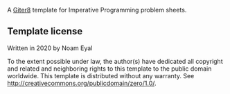 A [Giter8][g8] template for Imperative Programming problem sheets.

Template license
----------------
Written in 2020 by Noam Eyal

To the extent possible under law, the author(s) have dedicated all copyright and related
and neighboring rights to this template to the public domain worldwide.
This template is distributed without any warranty. See <http://creativecommons.org/publicdomain/zero/1.0/>.

[g8]: http://www.foundweekends.org/giter8/
